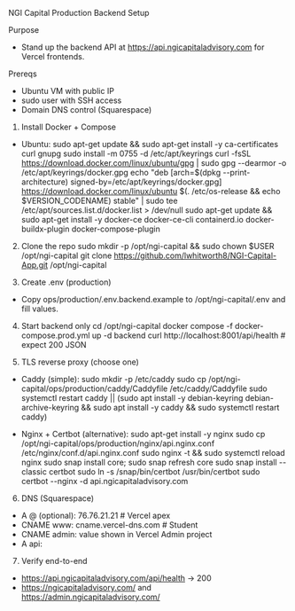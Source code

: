 NGI Capital Production Backend Setup

Purpose
- Stand up the backend API at https://api.ngicapitaladvisory.com for Vercel frontends.

Prereqs
- Ubuntu VM with public IP
- sudo user with SSH access
- Domain DNS control (Squarespace)

1) Install Docker + Compose
- Ubuntu:
  sudo apt-get update && sudo apt-get install -y ca-certificates curl gnupg
  sudo install -m 0755 -d /etc/apt/keyrings
  curl -fsSL https://download.docker.com/linux/ubuntu/gpg | sudo gpg --dearmor -o /etc/apt/keyrings/docker.gpg
  echo "deb [arch=$(dpkg --print-architecture) signed-by=/etc/apt/keyrings/docker.gpg] https://download.docker.com/linux/ubuntu $(. /etc/os-release && echo $VERSION_CODENAME) stable" | sudo tee /etc/apt/sources.list.d/docker.list > /dev/null
  sudo apt-get update && sudo apt-get install -y docker-ce docker-ce-cli containerd.io docker-buildx-plugin docker-compose-plugin

2) Clone the repo
  sudo mkdir -p /opt/ngi-capital && sudo chown $USER /opt/ngi-capital
  git clone https://github.com/lwhitworth8/NGI-Capital-App.git /opt/ngi-capital

3) Create .env (production)
- Copy ops/production/.env.backend.example to /opt/ngi-capital/.env and fill values.

4) Start backend only
  cd /opt/ngi-capital
  docker compose -f docker-compose.prod.yml up -d backend
  curl http://localhost:8001/api/health  # expect 200 JSON

5) TLS reverse proxy (choose one)
- Caddy (simple):
  sudo mkdir -p /etc/caddy
  sudo cp /opt/ngi-capital/ops/production/caddy/Caddyfile /etc/caddy/Caddyfile
  sudo systemctl restart caddy || (sudo apt install -y debian-keyring debian-archive-keyring && sudo apt install -y caddy && sudo systemctl restart caddy)

- Nginx + Certbot (alternative):
  sudo apt-get install -y nginx
  sudo cp /opt/ngi-capital/ops/production/nginx/api.nginx.conf /etc/nginx/conf.d/api.nginx.conf
  sudo nginx -t && sudo systemctl reload nginx
  sudo snap install core; sudo snap refresh core
  sudo snap install --classic certbot
  sudo ln -s /snap/bin/certbot /usr/bin/certbot
  sudo certbot --nginx -d api.ngicapitaladvisory.com

6) DNS (Squarespace)
- A @ (optional): 76.76.21.21  # Vercel apex
- CNAME www: cname.vercel-dns.com  # Student
- CNAME admin: value shown in Vercel Admin project
- A api: <VM public IP>

7) Verify end-to-end
- https://api.ngicapitaladvisory.com/api/health → 200
- https://ngicapitaladvisory.com/ and https://admin.ngicapitaladvisory.com/

